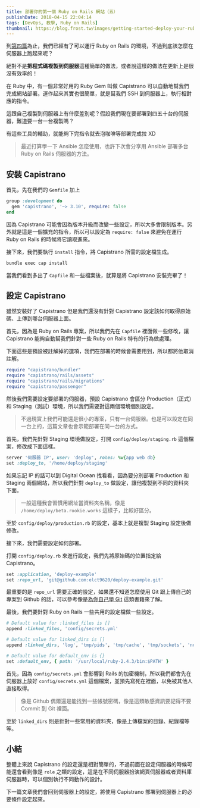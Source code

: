 ```yaml
---
title: 部署你的第一個 Ruby on Rails 網站（五）
publishDate: 2018-04-15 22:04:14
tags: [DevOps, 教學, Ruby on Rails]
thumbnail: https://blog.frost.tw/images/getting-started-deploy-your-ruby-on-rails-part-5/thumbnail.png
---
```


到[第四篇](https://blog.frost.tw/posts/2018/04/10/Getting-started-deploy-your-Ruby-on-Rails-Part-4/)為止，我們已經有了可以運行 Ruby on Rails 的環境，不過到底該怎麼在伺服器上跑起來呢？

絕對不是**把程式碼複製到伺服器**這種簡單的做法，或者說這樣的做法在更新上是很沒有效率的！

<!--more-->

在 Ruby 中，有一個非常好用的 Ruby Gem 叫做 Capistrano 可以自動地幫我們完成網站部署。運作起來其實也很簡單，就是幫我們 SSH 到伺服器上，執行相對應的指令。

這跟自己複製到伺服器上有什麼差別呢？假設我們現在要部署到四五十台的伺服器，難道要一台一台複製嗎？

有這些工具的輔助，就能夠下完指令就去泡咖啡等部署完成拉 XD

> 最近打算學一下 Ansible 怎麼使用，也許下次會分享用 Ansible 部署多台 Ruby on Rails 伺服器的方法。

## 安裝 Capistrano

首先，先在我們的 `Gemfile` 加上

```ruby
group :development do
  gem 'capistrano', '~> 3.10', require: false
end
```

因為 Capistrano 可能會因為版本升級而改變一些設定，所以大多會限制版本。另外就是這是一個擴充的指令，所以可以設定為 `require: false` 來避免在運行 Ruby on Rails 的時候將它讀取進來。

接下來，我們要執行 `install` 指令，將 Capistrano 所需的設定檔生成。

```bash
bundle exec cap install
```

當我們看到多出了 `Capfile` 和一些檔案後，就算是將 Capistrano 安裝完畢了！

## 設定 Capistrano

雖然安裝好了 Capistrano 但是我們還沒有針對 Capistrano 設定該如何取得原始碼、上傳到哪台伺服器上面。

首先，因為是 Ruby on Rails 專案，所以我們先在 `Capfile` 裡面做一些修改，讓 Capistrano 能夠自動幫我們針對一些 Ruby on Rails 特有的行為做處理。

下面這些是預設被註解掉的選項，我們在部署的時候會需要用到，所以都將他取消註解。

```ruby
require "capistrano/bundler"
require "capistrano/rails/assets"
require "capistrano/rails/migrations"
require "capistrano/passenger"
```

然後我們需要設定要部署的伺服器，預設 Capistrano 會區分 Production（正式）和 Staging（測試）環境，所以我們需要對這兩個環境個別設定。

> 不過現實上我們可能還是很小的專案，只有一台伺服器。也是可以設定在同一台上的，這篇文章也會示範部署在同一台的方式。

首先，我們先針對 Staging 環境做設定，打開 `config/deploy/staging.rb` 這個檔案，修改成下面這樣。

```ruby
server '伺服器 IP', user: 'deploy', roles: %w{app web db}
set :deploy_to, '/home/deploy/staging'
```

如果忘記 IP 的話可以到 Digital Ocean 找看看，因為要分別部署 Production 和 Staging 兩個網站，所以我們針對 `deploy_to` 做設定，讓他複製到不同的資料夾下面。

> 一般這種我會習慣用網址當資料夾名稱，像是 `/home/deploy/beta.rookie.works` 這樣子，比較好區分。

至於 `config/deploy/production.rb` 的設定，基本上就是複製 Staging 設定後做修改。

接下來，我們需要設定如何部署。

打開 `config/deploy.rb` 來進行設定，我們先將原始碼的位置指定給 Capistrano。

```ruby
set :application, 'deploy-example'
set :repo_url, 'git@github.com:elct9620/deploy-example.git'
```

最重要的是 `repo_url` 需要正確的設定，如果還不知道怎麼使用 Git 跟上傳自己的專案到 Github 的話，可以參考像是[為你自己學 Git](https://gitbook.tw/) 這類書籍來了解。

最後，我們要針對 Ruby on Rails 一些共用的設定檔做一些設定。

```ruby
# Default value for :linked_files is []
append :linked_files, 'config/secrets.yml'

# Default value for linked_dirs is []
append :linked_dirs, 'log', 'tmp/pids', 'tmp/cache', 'tmp/sockets', 'node_modules', 'public/shared', 'public/uploads'

# Default value for default_env is {}
set :default_env, { path: '/usr/local/ruby-2.4.3/bin:$PATH' }
```

首先，因為 `config/secrets.yml` 會影響到 Rails 的加密機制，所以我們都會先在伺服器上放好 `config/secrets.yml` 這個檔案，並預先寫死在裡面，以免被其他人直接取得。

> 像是 Github 偶爾還是能找到一些帳號密碼，像是這類敏感資訊要記得不要 Commit 到 Git 裡面。


至於 `linked_dirs` 則是針對一些常用的資料夾，像是上傳檔案的目錄、紀錄檔等等。

## 小結

整體上來說 Capistrano 的設定還是相對簡單的，不過前面在設定伺服器的時候可能還會看到像是 `role` 之類的設定，這是在不同伺服器扮演網頁伺服器或者資料庫伺服器時，可以個別執行不同動作的設計。

下一篇文章我們會回到伺服器上的設定，將使用 Capistrano 部署到伺服器上的必要條件設定起來。

